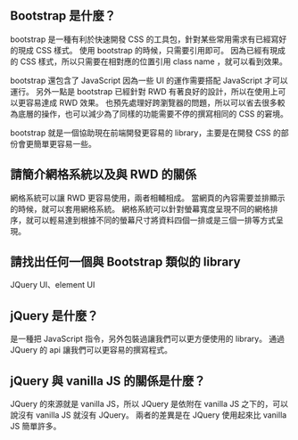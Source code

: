 ## Bootstrap 是什麼？
bootstrap 是一種有利於快速開發 CSS 的工具包，針對某些常用需求有已經寫好的現成 CSS 樣式。
使用 bootstrap 的時候，只需要引用即可。
因為已經有現成的 CSS 樣式，所以只需要在相對應的位置引用 class name ，就可以看到效果。

bootstrap 還包含了 JavaScript 因為一些 UI 的運作需要搭配 JavaScript 才可以運行。
另外一點是 bootstrap 已經針對 RWD 有著良好的設計，所以在使用上可以更容易達成 RWD 效果。
也預先處理好跨瀏覽器的問題，所以可以省去很多較為底層的操作，也可以減少為了同樣的功能需要不停的撰寫相同的 CSS 的窘境。

bootstrap 就是一個協助現在前端開發更容易的 library，主要是在開發 CSS 的部份會更簡單更容易一些。


## 請簡介網格系統以及與 RWD 的關係
網格系統可以讓 RWD 更容易使用，兩者相輔相成。
當網頁的內容需要並排顯示的時候，就可以套用網格系統。
網格系統可以針對螢幕寬度呈現不同的網格排序，就可以輕易達到根據不同的螢幕尺寸將資料四個一排或是三個一排等方式呈現。


## 請找出任何一個與 Bootstrap 類似的 library
JQuery UI、element UI


## jQuery 是什麼？
是一種把 JavaScript 指令，另外包裝過讓我們可以更方便使用的 library。
通過 JQuery 的 api 讓我們可以更容易的撰寫程式。


## jQuery 與 vanilla JS 的關係是什麼？
JQuery 的來源就是 vanilla JS，所以 JQuery 是依附在 vanilla JS 之下的，可以說沒有 vanilla JS 就沒有 JQuery。
兩者的差異是在 JQuery 使用起來比 vanilla JS 簡單許多。

